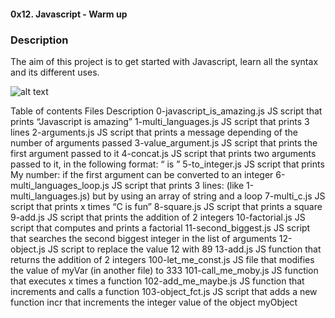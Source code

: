 #### 0x12. Javascript - Warm up
### Description
The aim of this project is to get started with Javascript, learn all the syntax and its different uses.

![alt text](https://camo.githubusercontent.com/4ebd5d8fd9bfc20f3c6f574f5100e2f1448e36c5ce826da476de3b6a1be6e399/68747470733a2f2f646576732e6c6f6c2f75706c6f6164732f323032322f30362f6d656d652d6465762d68756d6f722d796f752d63616e742d6c6561726e2d6a6176617363726970742d696e2d33302d646179732d3239352e6a7067)

Table of contents
Files	Description
0-javascript_is_amazing.js	JS script that prints “Javascript is amazing”
1-multi_languages.js	JS script that prints 3 lines
2-arguments.js	JS script that prints a message depending of the number of arguments passed
3-value_argument.js	JS script that prints the first argument passed to it
4-concat.js	JS script that prints two arguments passed to it, in the following format: “ is ”
5-to_integer.js	JS script that prints My number: if the first argument can be converted to an integer
6-multi_languages_loop.js	JS script that prints 3 lines: (like 1-multi_languages.js) but by using an array of string and a loop
7-multi_c.js	JS script that prints x times “C is fun”
8-square.js	JS script that prints a square
9-add.js	JS script that prints the addition of 2 integers
10-factorial.js	JS script that computes and prints a factorial
11-second_biggest.js	JS script that searches the second biggest integer in the list of arguments
12-object.js	JS script to replace the value 12 with 89
13-add.js	JS function that returns the addition of 2 integers
100-let_me_const.js	JS file that modifies the value of myVar (in another file) to 333
101-call_me_moby.js	JS function that executes x times a function
102-add_me_maybe.js	JS function that increments and calls a function
103-object_fct.js	JS script that adds a new function incr that increments the integer value of the object myObject
